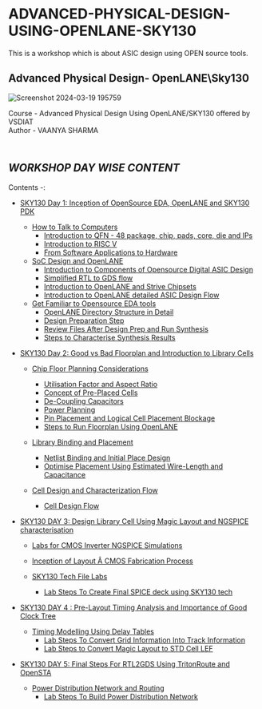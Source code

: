 # ADVANCED-PHYSICAL-DESIGN-USING-OPENLANE-SKY130
This is a workshop which is about ASIC design using OPEN source tools.
## Advanced Physical Design- OpenLANE\Sky130
![Screenshot 2024-03-19 195759](https://github.com/VAANYA-SHARMA/Advanced-Physical-Design-using-OPENLANE-Sky-130/assets/163661889/9e3eb63d-d8ec-4051-96e3-3a3a06a7a540)
<br>

Course -  Advanced Physical Design Using OpenLANE/SKY130 offered by VSDIAT
<br> Author - VAANYA SHARMA
## <br> *WORKSHOP DAY WISE CONTENT* 
Contents -:
* [SKY130 Day 1: Inception of OpenSource EDA, OpenLANE and SKY130 PDK](https://github.com/VAANYA-SHARMA/ADVANCED-PHYSICAL-DESIGN-USING-OPENLANE-SKY130/blob/main/DAY%201.md#sky130-day-1-inception-of-opensource-eda-openlane-and-sky130-pdk)
    - [How to Talk to Computers](https://github.com/VAANYA-SHARMA/ADVANCED-PHYSICAL-DESIGN-USING-OPENLANE-SKY130/blob/main/DAY%201.md#-how-to-talk-to-computers)
        + [Introduction to QFN - 48 package, chip, pads, core, die and IPs](https://github.com/VAANYA-SHARMA/ADVANCED-PHYSICAL-DESIGN-USING-OPENLANE-SKY130/blob/main/DAY%201.md#-introduction-to-qfn---48-package-chip-pads-core-die-and-ips)
        + [Introduction to RISC V](https://github.com/VAANYA-SHARMA/ADVANCED-PHYSICAL-DESIGN-USING-OPENLANE-SKY130/blob/main/DAY%201.md#---introduction-to-risc-v)
        + [From Software Applications to Hardware](https://github.com/VAANYA-SHARMA/ADVANCED-PHYSICAL-DESIGN-USING-OPENLANE-SKY130/blob/main/DAY%201.md#--from-software-applications-to-hardware)
    - [SoC Design and OpenLANE](https://github.com/VAANYA-SHARMA/ADVANCED-PHYSICAL-DESIGN-USING-OPENLANE-SKY130/blob/main/DAY%201.md#-soc-design-and-openlane)
        + [Introduction to Components of Opensource Digital ASIC Design](https://github.com/VAANYA-SHARMA/ADVANCED-PHYSICAL-DESIGN-USING-OPENLANE-SKY130/blob/main/DAY%201.md#-introduction-to-all-components-of-opensource-digital-asic-design)
        + [Simplified RTL to GDS flow](https://github.com/VAANYA-SHARMA/ADVANCED-PHYSICAL-DESIGN-USING-OPENLANE-SKY130/blob/main/DAY%201.md#-simplified-rtl-to-gdsii-flow)
        + [Introduction to OpenLANE and Strive Chipsets](https://github.com/VAANYA-SHARMA/ADVANCED-PHYSICAL-DESIGN-USING-OPENLANE-SKY130/blob/main/DAY%201.md#-introduction-to-openlane-and-strive-chipsets)
        + [Introduction to OpenLANE detailed ASIC Design Flow](https://github.com/VAANYA-SHARMA/ADVANCED-PHYSICAL-DESIGN-USING-OPENLANE-SKY130/blob/main/DAY%201.md#-introduction-to-openlane-detailed-asic-design-flow)
    - [Get Familiar to Opensource EDA tools](https://github.com/VAANYA-SHARMA/ADVANCED-PHYSICAL-DESIGN-USING-OPENLANE-SKY130/blob/main/DAY%201.md#-get-familiar-to-open-source-eda-tools)
        + [OpenLANE Directory Structure in Detail](https://github.com/VAANYA-SHARMA/ADVANCED-PHYSICAL-DESIGN-USING-OPENLANE-SKY130/blob/main/DAY%201.md#-openlane-directory-structure-in-detail)
        + [Design Preparation Step](https://github.com/VAANYA-SHARMA/ADVANCED-PHYSICAL-DESIGN-USING-OPENLANE-SKY130/blob/main/DAY%201.md#-design-preparation-step)
        + [Review Files After Design Prep and Run Synthesis](https://github.com/VAANYA-SHARMA/ADVANCED-PHYSICAL-DESIGN-USING-OPENLANE-SKY130/blob/main/DAY%201.md#-review-files-after-design-prep-and-run-synthesis)
        + [Steps to Characterise Synthesis Results](https://github.com/VAANYA-SHARMA/ADVANCED-PHYSICAL-DESIGN-USING-OPENLANE-SKY130/blob/main/DAY%201.md#-steps-to-characterise-synthesis-results)        
* [SKY130 Day 2: Good vs Bad Floorplan and Introduction to Library Cells](https://github.com/VAANYA-SHARMA/ADVANCED-PHYSICAL-DESIGN-USING-OPENLANE-SKY130/blob/1eafddd3d74d3fbdf351d03f7e8ff2a5138b4b6c/DAY%202.md#sky130-day-2-good-vs-bad-floorplan-and-introduction-to-library-cells)
    - [Chip Floor Planning Considerations](https://github.com/VAANYA-SHARMA/ADVANCED-PHYSICAL-DESIGN-USING-OPENLANE-SKY130/blob/1eafddd3d74d3fbdf351d03f7e8ff2a5138b4b6c/DAY%202.md#-chip-floor-planning-considerations)
        + [Utilisation Factor and Aspect Ratio](https://github.com/VAANYA-SHARMA/ADVANCED-PHYSICAL-DESIGN-USING-OPENLANE-SKY130/blob/1eafddd3d74d3fbdf351d03f7e8ff2a5138b4b6c/DAY%202.md#-utilisation-factor-and-aspect-ratio)
        + [Concept of Pre-Placed Cells](https://github.com/VAANYA-SHARMA/ADVANCED-PHYSICAL-DESIGN-USING-OPENLANE-SKY130/blob/1eafddd3d74d3fbdf351d03f7e8ff2a5138b4b6c/DAY%202.md#-concept-of-pre-placed-cells)
        + [De-Coupling Capacitors](https://github.com/VAANYA-SHARMA/ADVANCED-PHYSICAL-DESIGN-USING-OPENLANE-SKY130/blob/1eafddd3d74d3fbdf351d03f7e8ff2a5138b4b6c/DAY%202.md#-de-coupling-capacitors)
        + [Power Planning](https://github.com/VAANYA-SHARMA/ADVANCED-PHYSICAL-DESIGN-USING-OPENLANE-SKY130/blob/1eafddd3d74d3fbdf351d03f7e8ff2a5138b4b6c/DAY%202.md#-power-planning)
        + [Pin Placement and Logical Cell Placement Blockage](https://github.com/VAANYA-SHARMA/ADVANCED-PHYSICAL-DESIGN-USING-OPENLANE-SKY130/blob/1eafddd3d74d3fbdf351d03f7e8ff2a5138b4b6c/DAY%202.md#-pin-placement-and-logical-cell-placement-blockage)
        + [Steps to Run Floorplan Using OpenLANE](https://github.com/VAANYA-SHARMA/ADVANCED-PHYSICAL-DESIGN-USING-OPENLANE-SKY130/blob/1eafddd3d74d3fbdf351d03f7e8ff2a5138b4b6c/DAY%202.md#steps-to-run-floorplan-using-openlane)
     - [Library Binding and Placement](https://github.com/VAANYA-SHARMA/ADVANCED-PHYSICAL-DESIGN-USING-OPENLANE-SKY130/blob/1eafddd3d74d3fbdf351d03f7e8ff2a5138b4b6c/DAY%202.md#-library-binding-and-placement)
        + [Netlist Binding and Initial Place Design](https://github.com/VAANYA-SHARMA/ADVANCED-PHYSICAL-DESIGN-USING-OPENLANE-SKY130/blob/1eafddd3d74d3fbdf351d03f7e8ff2a5138b4b6c/DAY%202.md#netlist-binding-and-initial-place-design)
        + [Optimise Placement Using Estimated Wire-Length and Capacitance](https://github.com/VAANYA-SHARMA/ADVANCED-PHYSICAL-DESIGN-USING-OPENLANE-SKY130/blob/1eafddd3d74d3fbdf351d03f7e8ff2a5138b4b6c/DAY%202.md#optimize-placement-using-estimated-wire-length-and-capacitance)
      
    - [Cell Design and Characterization Flow](https://github.com/VAANYA-SHARMA/ADVANCED-PHYSICAL-DESIGN-USING-OPENLANE-SKY130/edit/main/DAY%202.md#-cell-design-and-characterization-flows)
        + [Cell Design Flow](https://github.com/VAANYA-SHARMA/ADVANCED-PHYSICAL-DESIGN-USING-OPENLANE-SKY130/edit/main/DAY%202.md#cell-design-flow)
       
* [SKY130 DAY 3: Design Library Cell Using Magic Layout and NGSPICE characterisation](https://github.com/VAANYA-SHARMA/ADVANCED-PHYSICAL-DESIGN-USING-OPENLANE-SKY130/blob/0018c9048084024be815bf951f795ee8fda2f840/DAY%203.md#day-3---design-and-characterize-one-library-cell-using-magic-layout-tool-and-ngspice)
     - [Labs for CMOS Inverter NGSPICE Simulations](https://github.com/VAANYA-SHARMA/ADVANCED-PHYSICAL-DESIGN-USING-OPENLANE-SKY130/blob/0018c9048084024be815bf951f795ee8fda2f840/DAY%203.md#--labs-for-cmos-inverter-ngspice-simulations)
        
     - [Inception of Layout Â CMOS Fabrication Process](https://github.com/VAANYA-SHARMA/ADVANCED-PHYSICAL-DESIGN-USING-OPENLANE-SKY130/blob/0018c9048084024be815bf951f795ee8fda2f840/DAY%203.md#-inception-of-layout--cmos-fabrication-process)
        
     - [SKY130 Tech File Labs](https://github.com/VAANYA-SHARMA/ADVANCED-PHYSICAL-DESIGN-USING-OPENLANE-SKY130/blob/0018c9048084024be815bf951f795ee8fda2f840/DAY%203.md#sky130-tech-file-labs)
        + [Lab Steps To Create Final SPICE deck using SKY130 tech](https://github.com/VAANYA-SHARMA/ADVANCED-PHYSICAL-DESIGN-USING-OPENLANE-SKY130/blob/0018c9048084024be815bf951f795ee8fda2f840/DAY%203.md#lab-steps-to-create-final-spice-deck-using-sky130-tech)
        
* [SKY130 DAY 4 : Pre-Layout Timing Analysis and Importance of Good Clock Tree](https://github.com/VAANYA-SHARMA/ADVANCED-PHYSICAL-DESIGN-USING-OPENLANE-SKY130/blob/5d527c41a8b6b1779b01dd9a197950fff26883ac/DAY%204.md#day-4----pre-layout-timing-analysis-and-importance-of-good-clock-tree)
     - [Timing Modelling Using Delay Tables](https://github.com/VAANYA-SHARMA/ADVANCED-PHYSICAL-DESIGN-USING-OPENLANE-SKY130/blob/5d527c41a8b6b1779b01dd9a197950fff26883ac/DAY%204.md#-timing-modelling-using-delay-tables)
        + [Lab Steps To Convert Grid Information Into Track Information](https://github.com/VAANYA-SHARMA/ADVANCED-PHYSICAL-DESIGN-USING-OPENLANE-SKY130/blob/main/DAY%204.md#-lab-steps-to-convert-grid-info-to-track-info)
        + [Lab Steps to Convert Magic Layout to STD Cell LEF](https://github.com/VAANYA-SHARMA/ADVANCED-PHYSICAL-DESIGN-USING-OPENLANE-SKY130/blob/main/DAY%204.md#-lab-steps-to-convert-magic-layout-to-std-cell-lef)
      
          
* [SKY130 DAY 5: Final Steps For RTL2GDS Using TritonRoute and OpenSTA](https://github.com/VAANYA-SHARMA/ADVANCED-PHYSICAL-DESIGN-USING-OPENLANE-SKY130/blob/main/DAY%205.md#day-5---final-steps-to-rtl2gds-using-tritonroute-and-opensta)
    
     - [Power Distribution Network and Routing](https://github.com/VAANYA-SHARMA/ADVANCED-PHYSICAL-DESIGN-USING-OPENLANE-SKY130/blob/main/DAY%205.md#pdn-and-routing)
        + [Lab Steps To Build Power Distribution Network](https://github.com/VAANYA-SHARMA/ADVANCED-PHYSICAL-DESIGN-USING-OPENLANE-SKY130/blob/main/DAY%205.md#labs-to-build-pdn)



